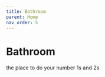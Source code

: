 ```yaml
---
title: Bathroom
parent: Home
nav_order: 5
---
```

# Bathroom

the place to do your number 1s and 2s
